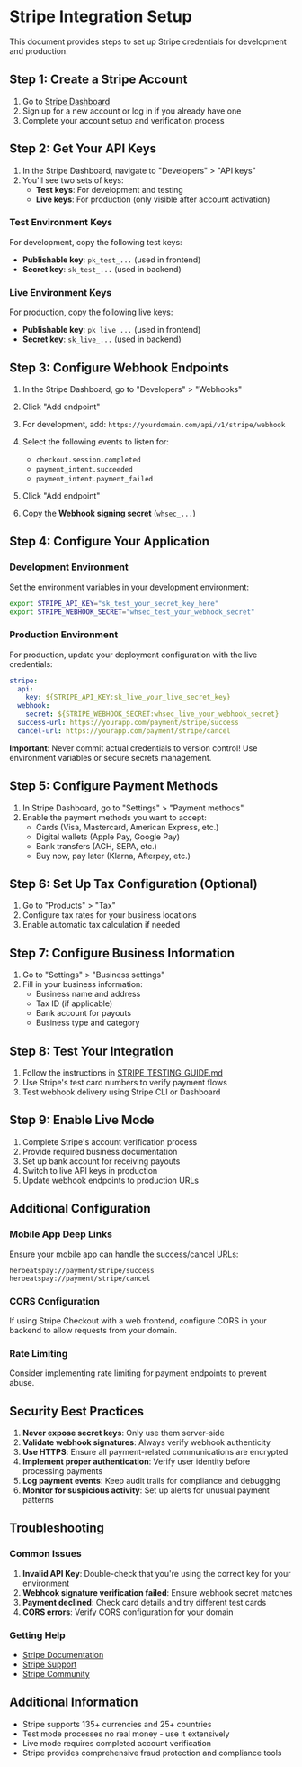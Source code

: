 # Stripe Integration Setup

This document provides steps to set up Stripe credentials for development and production.

## Step 1: Create a Stripe Account

1. Go to [Stripe Dashboard](https://dashboard.stripe.com)
2. Sign up for a new account or log in if you already have one
3. Complete your account setup and verification process

## Step 2: Get Your API Keys

1. In the Stripe Dashboard, navigate to "Developers" > "API keys"
2. You'll see two sets of keys:
   - **Test keys**: For development and testing
   - **Live keys**: For production (only visible after account activation)

### Test Environment Keys

For development, copy the following test keys:
- **Publishable key**: `pk_test_...` (used in frontend)
- **Secret key**: `sk_test_...` (used in backend)

### Live Environment Keys

For production, copy the following live keys:
- **Publishable key**: `pk_live_...` (used in frontend)
- **Secret key**: `sk_live_...` (used in backend)

## Step 3: Configure Webhook Endpoints

1. In the Stripe Dashboard, go to "Developers" > "Webhooks"
2. Click "Add endpoint"
3. For development, add: `https://yourdomain.com/api/v1/stripe/webhook`
4. Select the following events to listen for:
   - `checkout.session.completed`
   - `payment_intent.succeeded`
   - `payment_intent.payment_failed`

5. Click "Add endpoint"
6. Copy the **Webhook signing secret** (`whsec_...`)

## Step 4: Configure Your Application

### Development Environment

Set the environment variables in your development environment:

```bash
export STRIPE_API_KEY="sk_test_your_secret_key_here"
export STRIPE_WEBHOOK_SECRET="whsec_test_your_webhook_secret"
```

### Production Environment

For production, update your deployment configuration with the live credentials:

```yaml
stripe:
  api:
    key: ${STRIPE_API_KEY:sk_live_your_live_secret_key}
  webhook:
    secret: ${STRIPE_WEBHOOK_SECRET:whsec_live_your_webhook_secret}
  success-url: https://yourapp.com/payment/stripe/success
  cancel-url: https://yourapp.com/payment/stripe/cancel
```

**Important**: Never commit actual credentials to version control! Use environment variables or secure secrets management.

## Step 5: Configure Payment Methods

1. In Stripe Dashboard, go to "Settings" > "Payment methods"
2. Enable the payment methods you want to accept:
   - Cards (Visa, Mastercard, American Express, etc.)
   - Digital wallets (Apple Pay, Google Pay)
   - Bank transfers (ACH, SEPA, etc.)
   - Buy now, pay later (Klarna, Afterpay, etc.)

## Step 6: Set Up Tax Configuration (Optional)

1. Go to "Products" > "Tax"
2. Configure tax rates for your business locations
3. Enable automatic tax calculation if needed

## Step 7: Configure Business Information

1. Go to "Settings" > "Business settings"
2. Fill in your business information:
   - Business name and address
   - Tax ID (if applicable)
   - Bank account for payouts
   - Business type and category

## Step 8: Test Your Integration

1. Follow the instructions in [STRIPE_TESTING_GUIDE.md](../STRIPE_TESTING_GUIDE.md)
2. Use Stripe's test card numbers to verify payment flows
3. Test webhook delivery using Stripe CLI or Dashboard

## Step 9: Enable Live Mode

1. Complete Stripe's account verification process
2. Provide required business documentation
3. Set up bank account for receiving payouts
4. Switch to live API keys in production
5. Update webhook endpoints to production URLs

## Additional Configuration

### Mobile App Deep Links

Ensure your mobile app can handle the success/cancel URLs:

```
heroeatspay://payment/stripe/success
heroeatspay://payment/stripe/cancel
```

### CORS Configuration

If using Stripe Checkout with a web frontend, configure CORS in your backend to allow requests from your domain.

### Rate Limiting

Consider implementing rate limiting for payment endpoints to prevent abuse.

## Security Best Practices

1. **Never expose secret keys**: Only use them server-side
2. **Validate webhook signatures**: Always verify webhook authenticity
3. **Use HTTPS**: Ensure all payment-related communications are encrypted
4. **Implement proper authentication**: Verify user identity before processing payments
5. **Log payment events**: Keep audit trails for compliance and debugging
6. **Monitor for suspicious activity**: Set up alerts for unusual payment patterns

## Troubleshooting

### Common Issues

1. **Invalid API Key**: Double-check that you're using the correct key for your environment
2. **Webhook signature verification failed**: Ensure webhook secret matches
3. **Payment declined**: Check card details and try different test cards
4. **CORS errors**: Verify CORS configuration for your domain

### Getting Help

- [Stripe Documentation](https://stripe.com/docs)
- [Stripe Support](https://support.stripe.com)
- [Stripe Community](https://github.com/stripe)

## Additional Information

- Stripe supports 135+ currencies and 25+ countries
- Test mode processes no real money - use it extensively
- Live mode requires completed account verification
- Stripe provides comprehensive fraud protection and compliance tools